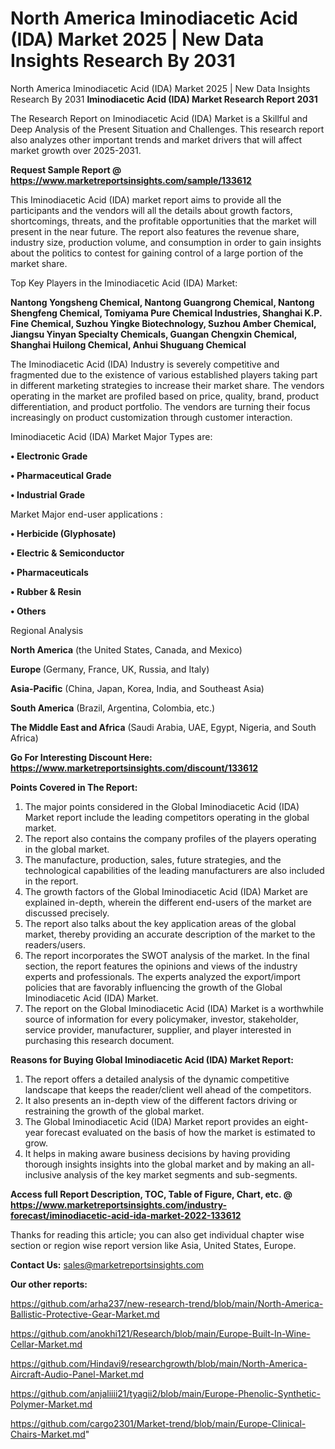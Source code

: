 # North America Iminodiacetic Acid (IDA) Market 2025 | New Data Insights Research By 2031
North America Iminodiacetic Acid (IDA) Market 2025 | New Data Insights Research By 2031
<strong>Iminodiacetic Acid (IDA) Market Research Report 2031</strong>

The Research Report on Iminodiacetic Acid (IDA) Market is a Skillful and Deep Analysis of the Present Situation and Challenges. This research report also analyzes other important trends and market drivers that will affect market growth over 2025-2031.

<strong>Request Sample Report @ <a href=https://www.marketreportsinsights.com/sample/133612>https://www.marketreportsinsights.com/sample/133612</a></strong>

This Iminodiacetic Acid (IDA) market report aims to provide all the participants and the vendors will all the details about growth factors, shortcomings, threats, and the profitable opportunities that the market will present in the near future. The report also features the revenue share, industry size, production volume, and consumption in order to gain insights about the politics to contest for gaining control of a large portion of the market share.

Top Key Players in the Iminodiacetic Acid (IDA) Market:

<strong>Nantong Yongsheng Chemical, Nantong Guangrong Chemical, Nantong Shengfeng Chemical, Tomiyama Pure Chemical Industries, Shanghai K.P. Fine Chemical, Suzhou Yingke Biotechnology, Suzhou Amber Chemical, Jiangsu Yinyan Specialty Chemicals, Guangan Chengxin Chemical, Shanghai Huilong Chemical, Anhui Shuguang Chemical</strong>

The Iminodiacetic Acid (IDA) Industry is severely competitive and fragmented due to the existence of various established players taking part in different marketing strategies to increase their market share. The vendors operating in the market are profiled based on price, quality, brand, product differentiation, and product portfolio. The vendors are turning their focus increasingly on product customization through customer interaction.

Iminodiacetic Acid (IDA) Market Major Types are:

<strong>• Electronic Grade

• Pharmaceutical Grade

• Industrial Grade</strong>

Market Major end-user applications :

<strong>• Herbicide (Glyphosate)

• Electric & Semiconductor

• Pharmaceuticals

• Rubber & Resin

• Others</strong>

Regional Analysis

</u><strong><b>North America</b></strong> (the United States, Canada, and Mexico)

<strong><b>Europe </b></strong>(Germany, France, UK, Russia, and Italy)

<strong><b>Asia-Pacific</b></strong> (China, Japan, Korea, India, and Southeast Asia)

<strong><b>South America</b></strong> (Brazil, Argentina, Colombia, etc.)

<strong><b>The Middle East and Africa</b></strong> (Saudi Arabia, UAE, Egypt, Nigeria, and South Africa)

<strong>Go For Interesting Discount Here: <a href=https://www.marketreportsinsights.com/discount/133612>https://www.marketreportsinsights.com/discount/133612</a></strong>

<strong>Points Covered in The Report:</strong>
<ol>
  <li>The major points considered in the Global Iminodiacetic Acid (IDA) Market report include the leading competitors operating in the global market.</li>
  <li>The report also contains the company profiles of the players operating in the global market.</li>
  <li>The manufacture, production, sales, future strategies, and the technological capabilities of the leading manufacturers are also included in the report.</li>
  <li>The growth factors of the Global Iminodiacetic Acid (IDA) Market are explained in-depth, wherein the different end-users of the market are discussed precisely.</li>
  <li>The report also talks about the key application areas of the global market, thereby providing an accurate description of the market to the readers/users.</li>
  <li>The report incorporates the SWOT analysis of the market. In the final section, the report features the opinions and views of the industry experts and professionals. The experts analyzed the export/import policies that are favorably influencing the growth of the Global Iminodiacetic Acid (IDA) Market.</li>
  <li>The report on the Global Iminodiacetic Acid (IDA) Market is a worthwhile source of information for every policymaker, investor, stakeholder, service provider, manufacturer, supplier, and player interested in purchasing this research document.</li>
</ol>
<strong>Reasons for Buying Global Iminodiacetic Acid (IDA) Market Report:</strong>

<ol>
  <li>The report offers a detailed analysis of the dynamic competitive landscape that keeps the reader/client well ahead of the competitors.</li>
  <li>It also presents an in-depth view of the different factors driving or restraining the growth of the global market.</li>
  <li>The Global Iminodiacetic Acid (IDA) Market report provides an eight-year forecast evaluated on the basis of how the market is estimated to grow.</li>
  <li>It helps in making aware business decisions by having providing thorough insights insights into the global market and by making an all-inclusive analysis of the key market segments and sub-segments.</li>
</ol>
<strong>Access full Report Description, TOC, Table of Figure, Chart, etc. @ <a href=https://www.marketreportsinsights.com/industry-forecast/iminodiacetic-acid-ida-market-2022-133612>https://www.marketreportsinsights.com/industry-forecast/iminodiacetic-acid-ida-market-2022-133612</a></strong>


Thanks for reading this article; you can also get individual chapter wise section or region wise report version like Asia, United States, Europe.

<strong>Contact Us:</strong>
sales@marketreportsinsights.com

<strong>Our other reports:</strong>

<a href=https://github.com/arha237/new-research-trend/blob/main/North-America-Ballistic-Protective-Gear-Market.md>https://github.com/arha237/new-research-trend/blob/main/North-America-Ballistic-Protective-Gear-Market.md</a>

<a href=https://github.com/anokhi121/Research/blob/main/Europe-Built-In-Wine-Cellar-Market.md>https://github.com/anokhi121/Research/blob/main/Europe-Built-In-Wine-Cellar-Market.md</a>

<a href=https://github.com/Hindavi9/researchgrowth/blob/main/North-America-Aircraft-Audio-Panel-Market.md>https://github.com/Hindavi9/researchgrowth/blob/main/North-America-Aircraft-Audio-Panel-Market.md</a>

<a href=https://github.com/anjaliiii21/tyagii2/blob/main/Europe-Phenolic-Synthetic-Polymer-Market.md>https://github.com/anjaliiii21/tyagii2/blob/main/Europe-Phenolic-Synthetic-Polymer-Market.md</a>

<a href=https://github.com/cargo2301/Market-trend/blob/main/Europe-Clinical-Chairs-Market.md>https://github.com/cargo2301/Market-trend/blob/main/Europe-Clinical-Chairs-Market.md</a>"
